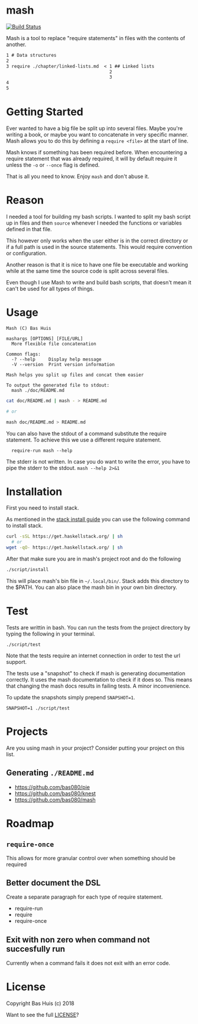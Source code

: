 # mash

[![Build Status](https://travis-ci.org/bas080/mash.svg?branch=master)](https://travis-ci.org/bas080/mash)

Mash is a tool to replace "require statements" in files with the contents of
another.

```markdown
1 # Data structures
2
3 require ./chapter/linked-lists.md  < 1 ## Linked lists
                                       2
                                       3
4
5
```

# Getting Started

Ever wanted to have a big file be split up into several files. Maybe you're
writing a book, or maybe you want to concatenate in very specific manner. Mash
allows you to do this by defining a `require <file>` at the start of line.

Mash knows if something has been required before. When encountering a require
statement that was already required, it will by default require it unless the
`-o` or `--once` flag is defined.

That is all you need to know. Enjoy `mash` and don't abuse it.

# Reason

I needed a tool for building my bash scripts. I wanted to split my bash script
up in files and then `source` whenever I needed the functions or variables
defined in that file.

This however only works when the user either is in the correct directory or if
a full path is used in the source statements. This would require convention or
configuration.

Another reason is that it is nice to have one file be executable and working
while at the same time the source code is split across several files.

Even though I use Mash to write and build bash scripts, that doesn't mean it
can't be used for all types of things.

# Usage

```
Mash (C) Bas Huis

mashargs [OPTIONS] [FILE/URL]
  More flexible file concatenation

Common flags:
  -? --help     Display help message
  -V --version  Print version information

Mash helps you split up files and concat them easier

To output the generated file to stdout:
  mash ./doc/README.md
```

```bash
cat doc/README.md | mash - > README.md

# or

mash doc/README.md > README.md
```

You can also have the stdout of a command substitute the require statement. To
achieve this we use a different require statement.

```
  require-run mash --help
```

The stderr is not written. In case you do want to write the error, you have to
pipe the stderr to the stdout. `mash --help 2>&1`


# Installation

First you need to install stack.

As mentioned in the [stack install
guide](https://docs.haskellstack.org/en/stable/install_and_upgrade/) you can
use the following command to install stack.

```bash
curl -sSL https://get.haskellstack.org/ | sh
  # or
wget -qO- https://get.haskellstack.org/ | sh
```

After that make sure you are in mash's project root and do the following

```sh
./script/install
```

This will place mash's bin file in `~/.local/bin/`.  Stack adds this directory
to the $PATH. You can also place the mash bin in your own bin directory.

# Test

Tests are writtin in bash. You can run the tests from the project directory by
typing the following in your terminal.

`./script/test`

Note that the tests require an internet connection in order to test the url
support.

The tests use a "snapshot" to check if mash is generating documentation
correctly. It uses the mash documentation to check if it does so. This means
that changing the mash docs results in failing tests. A minor inconvenience.

To update the snapshots simply prepend `SNAPSHOT=1`.

`SNAPSHOT=1 ./script/test`

# Projects

Are you using mash in your project? Consider putting your project on this list.

## Generating `./README.md`

- https://github.com/bas080/pie
- https://github.com/bas080/knest
- https://github.com/bas080/mash

# Roadmap

##  `require-once`

This allows for more granular control over when something should be required

## Better document the DSL

Create a separate paragraph for each type of require statement.

- require-run
- require
- require-once

## Exit with non zero when command not succesfully run

Currently when a command fails it does not exit with an error code.

# License

Copyright Bas Huis (c) 2018

Want to see the full [LICENSE](./LICENSE)?
